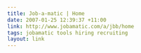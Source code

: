 ```yaml
---
title: Job-a-matic | Home
date: 2007-01-25 12:39:37 +11:00
link: http://www.jobamatic.com/a/jbb/home
tags: jobamatic tools hiring recruiting
layout: link
---
```

